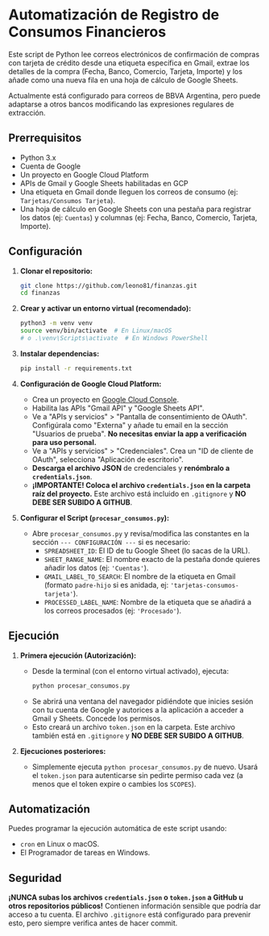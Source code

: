 # Automatización de Registro de Consumos Financieros

Este script de Python lee correos electrónicos de confirmación de compras con tarjeta de crédito desde una etiqueta específica en Gmail, extrae los detalles de la compra (Fecha, Banco, Comercio, Tarjeta, Importe) y los añade como una nueva fila en una hoja de cálculo de Google Sheets.

Actualmente está configurado para correos de BBVA Argentina, pero puede adaptarse a otros bancos modificando las expresiones regulares de extracción.

## Prerrequisitos

*   Python 3.x
*   Cuenta de Google
*   Un proyecto en Google Cloud Platform
*   APIs de Gmail y Google Sheets habilitadas en GCP
*   Una etiqueta en Gmail donde lleguen los correos de consumo (ej: `Tarjetas/Consumos Tarjeta`).
*   Una hoja de cálculo en Google Sheets con una pestaña para registrar los datos (ej: `Cuentas`) y columnas (ej: Fecha, Banco, Comercio, Tarjeta, Importe).

## Configuración

1.  **Clonar el repositorio:**
    ```bash
    git clone https://github.com/leono81/finanzas.git
    cd finanzas
    ```

2.  **Crear y activar un entorno virtual (recomendado):**
    ```bash
    python3 -m venv venv
    source venv/bin/activate  # En Linux/macOS
    # o .\venv\Scripts\activate  # En Windows PowerShell
    ```

3.  **Instalar dependencias:**
    ```bash
    pip install -r requirements.txt
    ```

4.  **Configuración de Google Cloud Platform:**
    *   Crea un proyecto en [Google Cloud Console](https://console.cloud.google.com/).
    *   Habilita las APIs "Gmail API" y "Google Sheets API".
    *   Ve a "APIs y servicios" > "Pantalla de consentimiento de OAuth". Configúrala como "Externa" y añade tu email en la sección "Usuarios de prueba". **No necesitas enviar la app a verificación para uso personal.**
    *   Ve a "APIs y servicios" > "Credenciales". Crea un "ID de cliente de OAuth", selecciona "Aplicación de escritorio".
    *   **Descarga el archivo JSON** de credenciales y **renómbralo a `credentials.json`**.
    *   **¡IMPORTANTE! Coloca el archivo `credentials.json` en la carpeta raíz del proyecto.** Este archivo está incluido en `.gitignore` y **NO DEBE SER SUBIDO A GITHUB**.

5.  **Configurar el Script (`procesar_consumos.py`):**
    *   Abre `procesar_consumos.py` y revisa/modifica las constantes en la sección `--- CONFIGURACIÓN ---` si es necesario:
        *   `SPREADSHEET_ID`: El ID de tu Google Sheet (lo sacas de la URL).
        *   `SHEET_RANGE_NAME`: El nombre exacto de la pestaña donde quieres añadir los datos (ej: `'Cuentas'`).
        *   `GMAIL_LABEL_TO_SEARCH`: El nombre de la etiqueta en Gmail (formato `padre-hijo` si es anidada, ej: `'tarjetas-consumos-tarjeta'`).
        *   `PROCESSED_LABEL_NAME`: Nombre de la etiqueta que se añadirá a los correos procesados (ej: `'Procesado'`).

## Ejecución

1.  **Primera ejecución (Autorización):**
    *   Desde la terminal (con el entorno virtual activado), ejecuta:
        ```bash
        python procesar_consumos.py
        ```
    *   Se abrirá una ventana del navegador pidiéndote que inicies sesión con tu cuenta de Google y autorices a la aplicación a acceder a Gmail y Sheets. Concede los permisos.
    *   Esto creará un archivo `token.json` en la carpeta. Este archivo también está en `.gitignore` y **NO DEBE SER SUBIDO A GITHUB**.

2.  **Ejecuciones posteriores:**
    *   Simplemente ejecuta `python procesar_consumos.py` de nuevo. Usará el `token.json` para autenticarse sin pedirte permiso cada vez (a menos que el token expire o cambies los `SCOPES`).

## Automatización

Puedes programar la ejecución automática de este script usando:
*   `cron` en Linux o macOS.
*   El Programador de tareas en Windows.

## Seguridad

**¡NUNCA subas los archivos `credentials.json` o `token.json` a GitHub u otros repositorios públicos!** Contienen información sensible que podría dar acceso a tu cuenta. El archivo `.gitignore` está configurado para prevenir esto, pero siempre verifica antes de hacer commit.